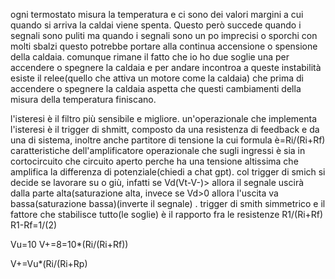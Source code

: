 ogni termostato misura la temperatura e ci sono dei valori margini a cui quando si arriva la caldai viene spenta.
Questo però succede quando i segnali sono puliti ma quando i segnali sono un po imprecisi o sporchi con molti sbalzi questo potrebbe portare alla continua accensione o spensione della caldaia.
comunque rimane il fatto che io ho due soglie una per accendere o spegnere la caldaia e per andare incontroa a queste instabilità esiste il relee(quello che attiva un motore come la caldaia) che prima di accendere o spegnere la caldaia aspetta che questi cambiamenti della misura della temperatura finiscano.

l'isteresi è il filtro più sensibile e migliore.
un'operazionale che implementa l'isteresi è il trigger di shmitt, composto da una resistenza di feedback e da una di sistema, inoltre anche partitore di tensione la cui formula è=Ri/(Ri+Rf)
caratteristiche dell'amplificatore operazionale che sugli ingressi è sia in cortocircuito che circuito aperto perche ha una tensione altissima che amplifica la differenza di potenziale(chiedi a chat gpt).
col trigger di smich si decide se lavorare su o giù, infatti se Vd(Vt-V-)> allora il segnale uscirà dalla parte alta(saturazione alta, invece se Vd>0 allora l'uscita va bassa(saturazione bassa)(inverte il segnale) .																	trigger di smith simmetrico e il fattore  che stabilisce tutto(le soglie) è il rapporto fra le resistenze
R1/(Ri+Rf)           R1-Rf=1/(2) 

Vu=10
V+=8=10*(Ri/(Ri+Rf))

V+=Vu*(Ri/(Ri+Rp)